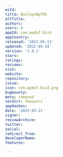 ```yaml
---
wsId: 
title: BaileysNpTRX
altTitle: 
authors: 
users: 0
appId: com.wpduf.biid
appCountry: 
released: '2022-05-12'
updated: '2022-05-24'
version: '1.0.1'
stars: 
ratings: 
reviews: 
size: 
website: 
repository: 
issue: 
icon: com.wpduf.biid.png
bugbounty: 
meta: removed
verdict: fewusers
appHashes: 
date: '2023-03-21'
signer: 
reviewArchive: 
twitter: 
social: 
redirect_from: 
developerName: 
features: 

---
```


